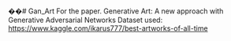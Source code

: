 ��# Gan_Art
For the paper. Generative Art: A new approach with Generative Adversarial Networks
Dataset used: https://www.kaggle.com/ikarus777/best-artworks-of-all-time
